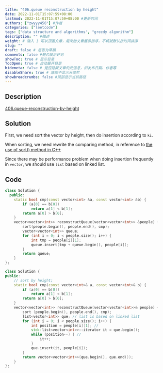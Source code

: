 ```yaml
---
title: "406.queue reconstruction by height"
date: 2022-11-01T15:07:59+08:00
lastmod: 2022-11-01T15:07:59+08:00 #更新时间
authors: ["zwyyy456"] #作者
categories: ["leetcode"]
tags: ["data structure and algorithms", "greedy algorithm"]
description: "" #描述
weight: # 输入 1 可以顶置文章，用来给文章展示排序，不填就默认按时间排序
slug: ""
draft: false # 是否为草稿
comments: false #是否展示评论
showToc: true # 显示目录
TocOpen: true # 自动展开目录
hidemeta: false # 是否隐藏文章的元信息，如发布日期、作者等
disableShare: true # 底部不显示分享栏
showbreadcrumbs: false #顶部显示当前路径
---
```

## Description
[406.queue-reconstruction-by-height](https://leetcode.com/problems/queue-reconstruction-by-height/)

## Solution
First, we need sort the vector by height, then do insertion according to `ki`.

When sorting, we need rewrite the comparing method, in reference to [the use of sort() method in C++](https://zwyyy456.vercel.app/posts/tech/sort_in_cpp)

Since there may be performance problem when doing insertion frequently in `vector`, we should use `list` based on linked list.

## Code
```cpp
class Solution {
  public:
    static bool cmp(const vector<int> &a, const vector<int> &b) {
        if (a[0] == b[0])
            return a[1] < b[1];
        return a[0] > b[0];
    }
    vector<vector<int>> reconstructQueue(vector<vector<int>> &people) {
        sort(people.begin(), people.end(), cmp);
        vector<vector<int>> queue;
        for (int i = 0; i < people.size(); i++) {
            int tmp = people[i][1];
            queue.insert(tmp + queue.begin(), people[i]);
        }
        return queue;
    }
};
```

```cpp
class Solution {
public:
    // sort by height;
    static bool cmp(const vector<int>& a, const vector<int>& b) {
        if (a[0] == b[0]) 
            return a[1] < b[1];
        return a[0] > b[0];
    }
    vector<vector<int>> reconstructQueue(vector<vector<int>>& people) {
        sort (people.begin(), people.end(), cmp);
        list<vector<int>> que; // list is based on linked list
        for (int i = 0; i < people.size(); i++) {
            int position = people[i][1]; // 
            std::list<vector<int>>::iterator it = que.begin();
            while (position--) { // 
                it++;
            }
            que.insert(it, people[i]);
        }
        return vector<vector<int>>(que.begin(), que.end());
    }
};
```

